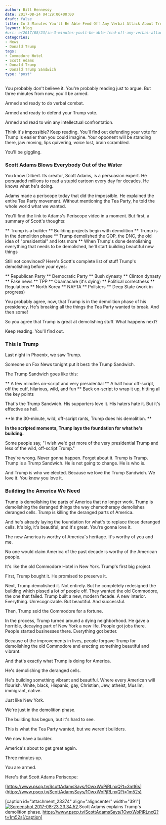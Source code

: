 ```yaml
---
author: Bill Hennessy
date: 2017-08-24 04:29:06+00:00
draft: false
title: In 3 Minutes You'll Be Able Fend Off Any Verbal Attack About Trump
layout: blog
#url: e/2017/08/23/in-3-minutes-youll-be-able-fend-off-any-verbal-attack-about-trump/
categories:
- News
- Donald Trump
tags:
- Commodore Hotel
- Scott Adams
- Donald Trump
- Donald Trump Sandwich
type: "post"
---
```


You probably don't believe it. You're probably reading just to argue. But three minutes from now, you'll be armed.

Armed and ready to do verbal combat.

Armed and ready to defend your Trump vote.

Armed and read to win any intellectual confrontation.

Think it's impossible? Keep reading. You'll find out defending your vote for Trump is easier than you could imagine. Your opponent will be standing there, jaw moving, lips quivering, voice lost, brain scrambled.

You'll be giggling.



### Scott Adams Blows Everybody Out of the Water



You know Dilbert. Its creator, Scott Adams, is a persuasion expert. He persuaded millions to read a stupid cartoon every day for decades. He knows what he's doing.

Adams made a periscope today that did the impossible. He explained the entire Tea Party movement. Without mentioning the Tea Party, he told the whole world what we wanted.

You'll find the link to Adams's Periscope video in a moment. But first, a summary of Scott's thoughts:




** Trump is a builder
** Building projects begin with demolition
** Trump is in the demolition phase
** Trump demolished the GOP, the DNC, the old idea of "presidential" and lots more
** When Trump's done demolishing everything that needs to be demolished, he'll start building beautiful new things


Still not convinced? Here's Scott's complete list of stuff Trump's demolishing before your eyes:


** Republican Party
** Democratic Party
** Bush dynasty
** Clinton dynasty
** Fake news
** TPP
** Obamacare (it's dying)
** Political correctness
** Regulations
** North Korea
** NAFTA
** Pollsters
** Deep State (work in progress)


You probably agree, now, that Trump is in the demolition phase of his presidency. He's breaking all the things the Tea Party wanted to break. And then some!

So you agree that Trump is great at demolishing stuff. What happens next?

Keep reading. You'll find out.



### This Is Trump



Last night in Phoenix, we saw Trump.

Someone on Fox News tonight put it best: the Trump Sandwich.

The Trump Sandwich goes like this:




** A few minutes on-script and very presidential
** A half hour off-script, off the cuff, hilarious, wild, and fun
** Back on-script to wrap it up, hitting all the key points


That's the Trump Sandwich. His supporters love it. His haters hate it. But it's effective as hell.

**In the 30-minute, wild, off-script rants, Trump does his demolition. **

**In the scripted moments, Trump lays the foundation for what he's building.**

Some people say, "I wish we'd get more of the very presidential Trump and less of the wild, off-script Trump."

They're wrong. Never gonna happen. Forget about it. Trump is Trump. Trump is a Trump Sandwich. He is not going to change. He is who is.

And Trump is who we elected. Because we love the Trump Sandwich. We love it. You know you love it.



### Building the America We Need



Trump is demolishing the parts of America that no longer work. Trump is demolishing the deranged things the way chemotherapy demolishes deranged cells. Trump is killing the deranged parts of America.

And he's already laying the foundation for what's to replace those deranged cells. It's big, it's beautiful, and it's great. You're gonna love it.

The new America is worthy of America's heritage. It's worthy of you and me.

No one would claim America of the past decade is worthy of the American people.

It's like the old Commodore Hotel in New York. Trump's first big project.

First, Trump bought it. He promised to preserve it.

Next, Trump demolished it. Not entirely. But he completely redesigned the building which pissed a lot of people off. They wanted the old Commodore, the one that failed. Trump built a new, modern facade. A new interior. Everything. Unrecognizable. But beautiful. And successful.

Then, Trump sold the Commodore for a fortune.

In the process, Trump turned around a dying neighborhood. He gave a horrible, decaying part of New York a new life. People got jobs there. People started businesses there. Everything got better.

Because of the improvements in lives, people forgave Trump for demolishing the old Commodore and erecting something beautiful and vibrant.

And that's exactly what Trump is doing for America.

He's demolishing the deranged cells.

He's building something vibrant and beautiful. Where every American will flourish. White, black, Hispanic, gay, Christian, Jew, atheist, Muslim, immigrant, native.

Just like New York.

We're just in the demolition phase.

The building has begun, but it's hard to see.

This is what the Tea Party wanted, but we weren't builders.

We now have a builder.

America's about to get great again.

Three minutes up.

You are armed.

Here's that Scott Adams Periscope:

[https://www.pscp.tv/ScottAdamsSays/1OwxWoPjRLnxQ?t=3m16s](https://www.pscp.tv/ScottAdamsSays/1OwxWoPjRLnxQ?t=1m52s)

[caption id="attachment_23374" align="aligncenter" width="391"][![Screenshot 2017-08-23 23.34.52](https://hennessysview.com/wp-content/uploads/2017/08/Screenshot-2017-08-23-23.34.52-1.png)
](https://www.pscp.tv/ScottAdamsSays/1OwxWoPjRLnxQ?t=1m52s) Scott Adams explains Trump's demolition phase. https://www.pscp.tv/ScottAdamsSays/1OwxWoPjRLnxQ?t=1m52s[/caption]
